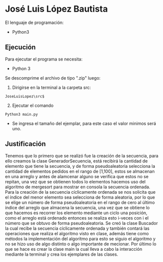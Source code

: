 # José Luis López Bautista

El lenguaje de programación: 
- Python3

## Ejecución
Para ejecutar el programa se necesita:
- Python 3

Se descomprime el archivo de tipo ".zip" luego:
1. Dirigirse en la terminal a la carpeta src: 
```
JoseLuisLopez\src$
```
2. Ejecutar el comando 
```
Python3 main.py
```
- Se ingresa el tamaño del ejemplar, para este caso el valor minimos será uno.

## Justificación
Tenemos que lo primero que se realizó fue la creación de la secuencia, para ello creamos la clase GeneradorSecuencia, está 
recibirá la cantidad de elemento que tiene la secuencia, y de forma pseudoaleatoria selecciona la cantidad de elementos pedidos 
en el rango de [1,100], estos se almacenan en una arreglo y antes de alamcenar alguno se verifica que estos no se repitan, una 
vez que se obtienen todos lo elementos hacemos uso del algoritmo de mergesort para mostrar en consola la secuencia ordenada. 
Para la creación de la secuencia cíclicamente ordenada se nos solicita que el índice del menor elemento sea selecciona de forma 
aleatoria, por lo que se elige un número de forma pseudoaleatoria en el rango de cero al último índice del arreglo que almacena 
la secuencia, una vez que se obtiene lo que hacemos es recorrer los elemento mediante un ciclo una posición, como el arreglo 
está ordenado entonces se realiza esto i-veces con i el número que se obtuvo de forma pseudoaleatoria.
Se creó la clase Buscador la cual recibe la secuencia cíclicamente ordenada y también contará las operaciones que realiza el 
algoritmo visto en clase, además tiene como métodos la implementación del algoritmo para esto se siguio el algoritmo y no se 
hizo uso de algo distinto o algo importante de mecionar. Por último lo que se hace es crear la clase main la cual lleva a cabo 
la interacción mediante la terminal y crea los ejemplares de las clases.